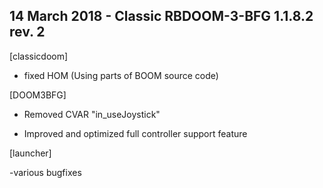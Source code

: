 
 ## 14 March 2018 - Classic RBDOOM-3-BFG 1.1.8.2 rev. 2

[classicdoom]

- fixed HOM (Using parts of BOOM source code)

[DOOM3BFG]

- Removed CVAR "in_useJoystick"

- Improved and optimized full controller support feature

[launcher]

-various bugfixes
